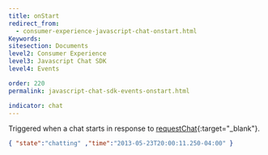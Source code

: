 ```yaml
---
title: onStart
redirect_from:
  - consumer-experience-javascript-chat-onstart.html
Keywords:
sitesection: Documents
level2: Consumer Experience
level3: Javascript Chat SDK
level4: Events

order: 220
permalink: javascript-chat-sdk-events-onstart.html

indicator: chat
---
```


Triggered when a chat starts in response to [requestChat](consumer-experience-javascript-chat-startchatrequestchat.html){:target="_blank"}.

```json
{ "state":"chatting" ,"time":"2013-05-23T20:00:11.250-04:00" }
```
